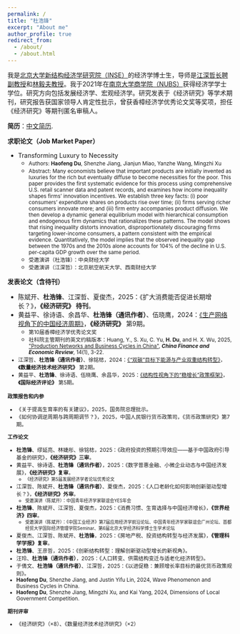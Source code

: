 ```yaml
---
permalink: /
title: "杜浩锋"
excerpt: "About me"
author_profile: true
redirect_from: 
  - /about/
  - /about.html
---
```

我是[北京大学新结构经济学研究院（INSE）](https://www.nse.pku.edu.cn/)的经济学博士生，导师是[江深哲长聘副教授](https://www.nse.pku.edu.cn/szdw/js/500928.htm)和[林毅夫教授](https://www.nse.pku.edu.cn/szdw/js/465203.htm)。我于2021年在[南京大学商学院（NUBS）](https://nubs.nju.edu.cn/)获得经济学学士学位。研究方向包括发展经济学、宏观经济学。研究发表于《经济研究》等学术期刊，研究报告获国家领导人肯定性批示，曾获香樟经济学优秀论文奖等奖项，担任《经济研究》等期刊匿名审稿人。

**简历**：[中文简历](../assets/杜浩锋-中文简历.pdf).

**求职论文（Job Market Paper）**
+ Transforming Luxury to Necessity
  - <small>Authors: **Haofeng Du**, Shenzhe Jiang, Jianjun Miao, Yanzhe Wang, Mingzhi Xu</small>
  - <small>Abstract: Many economists believe that important products are initially invented as luxuries for the rich but eventually diffuse to become necessities for the poor. This paper provides the first systematic evidence for this process using comprehensive U.S. retail scanner data and patent records, and examines how income inequality shapes firms’ innovation incentives. We establish three key facts: (i) poor consumers’ expenditure shares on products rise over time; (ii) firms serving richer consumers innovate more; and (iii) firm entry accompanies product diffusion. We then develop a dynamic general equilibrium model with hierarchical consumption and endogenous firm dynamics that rationalizes these patterns. The model shows that rising inequality distorts innovation, disproportionately discouraging firms targeting lower-income consumers, a pattern consistent with the empirical evidence. Quantitatively, the model implies that the observed inequality gap between the 1970s and the 2010s alone accounts for 104% of the decline in U.S. per-capita GDP growth over the same period.</small>
  - <small>受邀演讲（杜浩锋）：中央财经大学</small>
  - <small>受邀演讲（江深哲）：北京航空航天大学、西南财经大学</small>
  
**发表论文（含待刊）**
+ 陈斌开、**杜浩锋**、江深哲、夏俊杰，2025：《扩大消费能否促进长期增长？》，**《经济研究》 待刊**。
+ 黄益平、徐诗语、余昌华、**杜浩锋（通讯作者）**、伍晓鹰，2024：[《生产网络视角下的中国经济周期》](https://kns.cnki.net/kcms2/article/abstract?v=MdENDFpkZq6O55QBkqB8eUyDQHcuScM3p1K3vEzB2gKW8NE04trRcEN4wdrut_vWR4Gfw0ylJhaeQXwlaKAE1CgmWcOAHT6lCLDa5CwGl0-CFtre1ZFhzTQtsd69XfHd_extbsNXZk6zYLiD254y3Q51ICIFWj-Gn9b7-V1qLd0Zx8gL7lnTY5TeBKpB80Le&uniplatform=NZKPT&language=CHS)，**《经济研究》** 第9期。
  - <small>第10届香樟经济学优秀论文奖</small>
  - <small>社科院主管期刊的英文约稿版本：Huang, Y., S. Xu, C. Yu, **H. Du**, and H. X. Wu, 2025, ["Production Networks and Business Cycles in China"](https://www.degruyterbrill.com/document/doi/10.1515/cfer-2025-0001/html), **_China Finance and Economic Review_**, 14(1), 3-22.
+ 江深哲、**杜浩锋（通讯作者）**、徐铭梽，2024：[《“双碳”目标下能源与产业双重结构转型》](https://kns.cnki.net/kcms2/article/abstract?v=smPsKIJgVaB1F1fM5H7dt2ATU92NbJrO87ZrmguJwbc0d79glLvbTbBjzkF0taieteanYOGBH53Z2_-4ErPwkMl5mTkHWcrzZwok8zQjDMusjBmhPzU2OilLLfpFDvawW2_Tgtdy0kU=&uniplatform=NZKPT&language=CHS)，**《数量经济技术经济研究》** 第2期。
+ 黄益平、**杜浩锋**、徐诗语、伍晓鹰、余昌华，2025：[《结构性视角下的“稳增长”政策框架》](https://kns.cnki.net/kcms2/article/abstract?v=of4N6dfUJfx5rnr8liqrIkngP6sVLTwmfcInX5F6Euzym4P0Fu_194z1ymQNx2Y3afElTqL2JhRSgTpQGEpkJLkjqzxmWdluJHqXFVp_DTFRFsjQYewKdrwd9gxZi3XdWr7JubAZlRnqGMWPlAO247feqeAG0iUxUQYE3lj_E6BbjBSBAe0P3A==&uniplatform=NZKPT&language=CHS)，**《国际经济评论》** 第5期。

**政策报告和内参**
+ 《关于提高生育率的有关建议》，2025，国务院总理批示。
+ 《如何协调逆周期与跨周期调节？》，2025，中国人民银行货币政策司，《货币政策研究》第7期。

**工作论文**
+ **杜浩锋**、缪延亮、林婕彤、徐铭梽，2025：《政府投资的预期引导效应——基于中国政府引导基金的研究》，**《经济研究》三审**。
+ 黄益平、徐诗语、**杜浩锋（通讯作者）**，2025：《数字普惠金融、小微企业动态与中国经济发展》，**《经济研究》复审**。
  - <small>《经济研究》第5届发展经济学者论坛优秀论文</small>
+ 江深哲、陈斌开、**杜浩锋（通讯作者）**、夏俊杰，2025：《人口老龄化如何影响创新驱动型增长？》，**《经济研究》外审**。
  - <small>受邀演讲（陈斌开）：中国青年经济学家联谊会YES年会</small> 
+ **杜浩锋**、陈斌开、江深哲、夏俊杰，2025：《消费习惯、生育选择与中国经济增长》，**《世界经济》四审**。
  - <small>受邀演讲（陈斌开）：《中国工业经济》第7届应用经济学前沿论坛、中国青年经济学家联谊会广州论坛、首都经贸大学国际经济管理学院Seminar、第6届北京大学经济科学博士生学术论坛</small>
+ 夏俊杰、江深哲、陈斌开、**杜浩锋**，2025：《房地产税、投资结构转型与经济发展》，**《管理科学学报》复审**。
+ **杜浩锋**、王彦哲，2025：《创新结构转型：理解创新驱动型增长的新视角》。
+ 汪玲、**杜浩锋（通讯作者）**，2025：《人口转变、供需结构变迁与适老化经济转型》。
+ 于倩文、**杜浩锋（通讯作者）**、江深哲，2025：《以进促稳：兼顾增长率目标的最优货币政策规则》。
+ **Haofeng Du**, Shenzhe Jiang, and Justin Yifu Lin, 2024, Wave Phenomenon and Business Cycles in China.
+ **Haofeng Du**, Shenzhe Jiang, Mingzhi Xu, and Kai Yang, 2024, Dimensions of Local Government Competition.

**期刊评审**
+ 《经济研究》（×8）、《数量经济技术经济研究》（×2）
